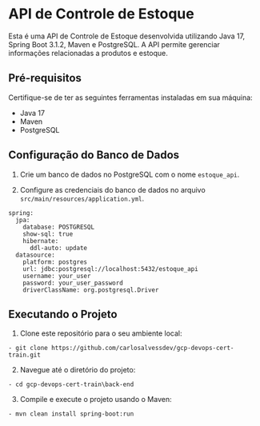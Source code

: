 # API de Controle de Estoque

Esta é uma API de Controle de Estoque desenvolvida utilizando Java 17, Spring Boot 3.1.2, Maven e PostgreSQL. A API permite gerenciar informações relacionadas a produtos e estoque.

## Pré-requisitos

Certifique-se de ter as seguintes ferramentas instaladas em sua máquina:

- Java 17
- Maven
- PostgreSQL

## Configuração do Banco de Dados

1. Crie um banco de dados no PostgreSQL com o nome `estoque_api`.

2. Configure as credenciais do banco de dados no arquivo `src/main/resources/application.yml`.

```
spring:
  jpa:
    database: POSTGRESQL
    show-sql: true
    hibernate:
      ddl-auto: update
  datasource:
    platform: postgres
    url: jdbc:postgresql://localhost:5432/estoque_api
    username: your_user
    password: your_user_password
    driverClassName: org.postgresql.Driver
```
## Executando o Projeto
1. Clone este repositório para o seu ambiente local:
```
- git clone https://github.com/carlosalvessdev/gcp-devops-cert-train.git
```
2. Navegue até o diretório do projeto:
```
- cd gcp-devops-cert-train\back-end
```
3. Compile e execute o projeto usando o Maven:
```
- mvn clean install spring-boot:run
```
